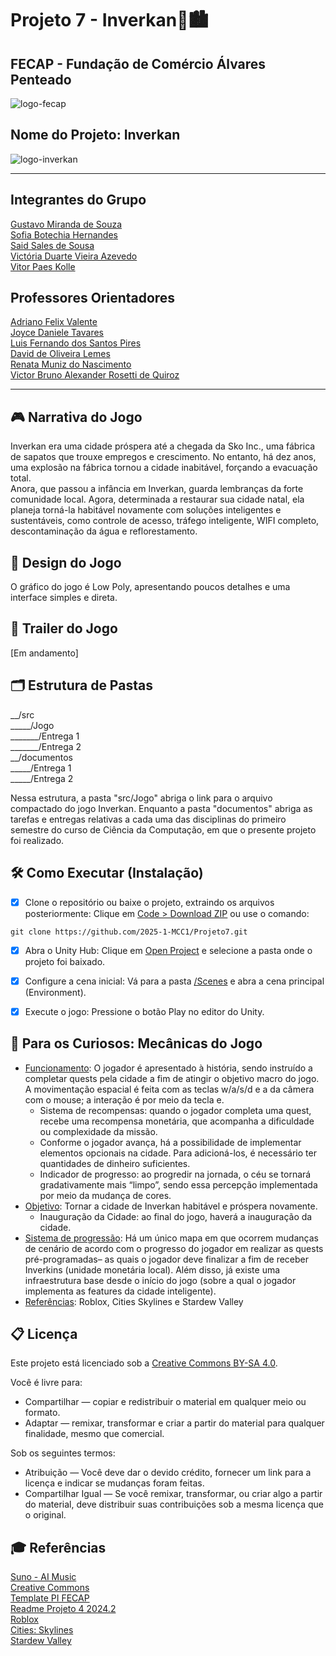 # Projeto 7 - Inverkan🧠🏙️
## FECAP - Fundação de Comércio Álvares Penteado
![logo-fecap](https://github.com/user-attachments/assets/aed2b4ff-9c3d-4cdf-83da-2aa277a53f82)

## Nome do Projeto: Inverkan
![logo-inverkan](https://github.com/user-attachments/assets/d8cc2ef7-5ccf-4bb9-8938-a8d6663a3ff9)  

<hr>

## Integrantes do Grupo
[Gustavo Miranda de Souza](https://www.linkedin.com/in/gustavo-miranda-162b5835b)  
[Sofia Botechia Hernandes](www.linkedin.com/in/sofiahernandes)  
[Said Sales de Sousa](www.linkedin.com/in/said-sales-96b6aa357)  
[Victória Duarte Vieira Azevedo](www.linkedin.com/in/victória-duarte-a35747211)  
[Vitor Paes Kolle](https://www.linkedin.com/in/vitor-paes-kolle)  

## Professores Orientadores
[Adriano Felix Valente](https://www.linkedin.com/in/adriano-valente-534576135/)  
[Joyce Daniele Tavares](https://www.linkedin.com/in/)  
[Luis Fernando dos Santos Pires](https://www.linkedin.com/in/luisspires)   
[David de Oliveira Lemes](https://www.linkedin.com/in/dolemes/)  
[Renata Muniz do Nascimento](https://www.linkedin.com/in/remuniz/)  
[Victor Bruno Alexander Rosetti de Quiroz](https://www.linkedin.com/in/victorbarq/)  

<hr>

## 🎮 Narrativa do Jogo
  Inverkan era uma cidade próspera até a chegada da Sko Inc., uma fábrica de sapatos que trouxe empregos e crescimento. No entanto, há dez anos, uma explosão na fábrica tornou a cidade inabitável, forçando a evacuação total.  
  Anora, que passou a infância em Inverkan, guarda lembranças da forte comunidade local. Agora, determinada a restaurar sua cidade natal, ela planeja torná-la habitável novamente com soluções inteligentes e sustentáveis, como controle de acesso, tráfego inteligente, WIFI completo, descontaminação da água e reflorestamento.

## 🎨 Design do Jogo
  O gráfico do jogo é Low Poly, apresentando poucos detalhes e uma interface simples e direta.

## 🎥 Trailer do Jogo
[Em andamento]

## 🗂 Estrutura de Pastas
__/src  
_____/Jogo  
_______/Entrega 1  
_______/Entrega 2  
__/documentos  
_____/Entrega 1  
_____/Entrega 2  

Nessa estrutura, a pasta "src/Jogo" abriga o link para o arquivo compactado do jogo Inverkan. Enquanto a pasta "documentos" abriga as tarefas e entregas relativas a cada uma das disciplinas do primeiro semestre do curso de Ciência da Computação, em que o presente projeto foi realizado.  


## 🛠 Como Executar (Instalação)
- [X] Clone o repositório ou baixe o projeto, extraindo os arquivos posteriormente: Clique em <ins>Code > Download ZIP</ins> ou use o comando:
```
git clone https://github.com/2025-1-MCC1/Projeto7.git
```  

- [X] Abra o Unity Hub: Clique em <ins>Open Project</ins> e selecione a pasta onde o projeto foi baixado.   

- [X] Configure a cena inicial: Vá para a pasta <ins>/Scenes</ins> e abra a cena principal (Environment).  

- [X] Execute o jogo: Pressione o botão Play no editor do Unity.  

## 🤖 Para os Curiosos: Mecânicas do Jogo
- <ins>Funcionamento</ins>: O jogador é apresentado à história, sendo instruído a completar quests pela cidade a fim de atingir o objetivo macro do jogo. A movimentação espacial é feita com as teclas w/a/s/d e a da câmera com o mouse; a interação é por meio da tecla e. 
  - Sistema de recompensas: quando o jogador completa uma quest, recebe uma recompensa monetária, que acompanha a dificuldade ou complexidade da missão.
  - Conforme o jogador avança, há a possibilidade de implementar elementos opcionais na cidade. Para adicioná-los, é necessário ter quantidades de dinheiro suficientes.
  - Indicador de progresso: ao progredir na jornada, o céu se tornará gradativamente mais “limpo”, sendo essa percepção implementada por meio da mudança de cores.
- <ins>Objetivo</ins>: Tornar a cidade de Inverkan habitável e próspera novamente.
    - Inauguração da Cidade: ao final do jogo, haverá a inauguração da cidade.
- <ins>Sistema de progressão</ins>: Há um único mapa em que ocorrem mudanças de cenário de acordo com o progresso do jogador em realizar as quests pré-programadas– as quais o jogador deve finalizar a fim de receber Inverkins (unidade monetária local). Além disso, já existe uma infraestrutura base desde o início do jogo (sobre a qual o jogador implementa as features da cidade inteligente).
- <ins>Referências</ins>: Roblox, Cities Skylines e Stardew Valley


## 📋 Licença
Este projeto está licenciado sob a [Creative Commons BY-SA 4.0](https://creativecommons.org/licenses/by-sa/4.0/).

Você é livre para:
- Compartilhar — copiar e redistribuir o material em qualquer meio ou formato.
- Adaptar — remixar, transformar e criar a partir do material para qualquer finalidade, mesmo que comercial.

Sob os seguintes termos:
- Atribuição — Você deve dar o devido crédito, fornecer um link para a licença e indicar se mudanças foram feitas.
- Compartilhar Igual — Se você remixar, transformar, ou criar algo a partir do material, deve distribuir suas contribuições sob a mesma licença que o original.

## 🎓 Referências
[Suno - AI Music](https://suno.com/)  
[Creative Commons](https://creativecommons.org/share-your-work/)  
[Template PI FECAP](https://github.com/fecaphub/Template_PI)  
[Readme Projeto 4 2024.2](https://github.com/2024-2-MCC1/Projeto4)  
[Roblox](https://www.roblox.com/)  
[Cities: Skylines](https://store.epicgames.com/pt-BR/p/cities-skylines)  
[Stardew Valley](https://store.steampowered.com/app/413150/Stardew_Valley/)
